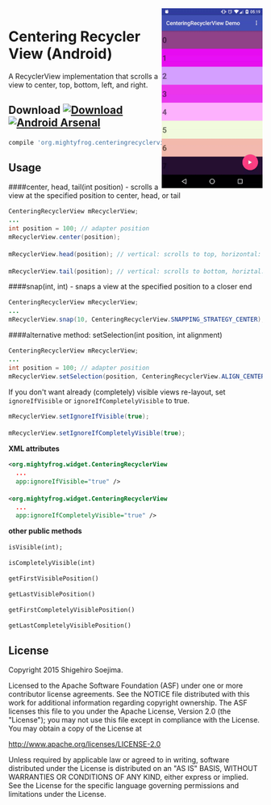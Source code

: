 <img src="website/demo.gif" alt="demo" align="right" width="200px" />

# Centering Recycler View (Android)
A RecyclerView implementation that scrolls a view to center, top, bottom, left, and right.

Download [ ![Download](https://api.bintray.com/packages/mightyfrog/maven/centering-recycler-view/images/download.svg) ](https://bintray.com/mightyfrog/maven/centering-recycler-view/_latestVersion) [![Android Arsenal](https://img.shields.io/badge/Android%20Arsenal-Centering%20Recycler%20View-brightgreen.svg?style=flat)](http://android-arsenal.com/details/1/2899)
--------

```groovy
compile 'org.mightyfrog.centeringrecyclerview:centeringrecyclerview:1.0.8'
```

Usage
--------
####center, head, tail(int position) - scrolls a view at the specified position to center, head, or tail
```java
CenteringRecyclerView mRecyclerView;
...
int position = 100; // adapter position
mRecyclerView.center(position);

mRecyclerView.head(position); // vertical: scrolls to top, horizontal: scrolls to left 

mRecyclerView.tail(position); // vertical: scrolls to bottom, horiztal: scrolls to right
```
####snap(int, int) - snaps a view at the specified position to a closer end
```java
CenteringRecyclerView mRecyclerView;
...
mRecyclerView.snap(10, CenteringRecyclerView.SNAPPING_STRATEGY_CENTER);
```
####alternative method: setSelection(int position, int alignment)
```java
CenteringRecyclerView mRecyclerView;
...
int position = 100; // adapter position
mRecyclerView.setSelection(position, CenteringRecyclerView.ALIGN_CENTER);
```

If you don't want already (completely) visible views re-layout, set `ignoreIfVisible` or `ignoreIfCompletelyVisible` to true.
```java
mRecyclerView.setIgnoreIfVisible(true);

mRecyclerView.setIgnoreIfCompletelyVisible(true);
```

**XML attributes**
```xml
<org.mightyfrog.widget.CenteringRecyclerView
  ...
  app:ignoreIfVisible="true" />

<org.mightyfrog.widget.CenteringRecyclerView
  ...
  app:ignoreIfCompletelyVisible="true" />

```

**other public methods**

`isVisible(int);`

`isCompletelyVisible(int)`

`getFirstVisiblePosition()`

`getLastVisiblePosition()`

`getFirstCompletelyVisiblePosition()`

`getLastCompletelyVisiblePosition()`


License
--------
Copyright 2015 Shigehiro Soejima.

Licensed to the Apache Software Foundation (ASF) under one or more contributor
license agreements. See the NOTICE file distributed with this work for
additional information regarding copyright ownership. The ASF licenses this
file to you under the Apache License, Version 2.0 (the "License"); you may not
use this file except in compliance with the License. You may obtain a copy of
the License at

http://www.apache.org/licenses/LICENSE-2.0

Unless required by applicable law or agreed to in writing, software
distributed under the License is distributed on an "AS IS" BASIS, WITHOUT
WARRANTIES OR CONDITIONS OF ANY KIND, either express or implied. See the
License for the specific language governing permissions and limitations under
the License.
